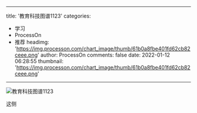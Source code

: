 
---
title: '教育科技图谱1123'
categories: 
 - 学习
 - ProcessOn
 - 推荐
headimg: 'https://img.processon.com/chart_image/thumb/61b0a8fbe401fd62cb82ceee.png'
author: ProcessOn
comments: false
date: 2022-01-12 06:28:55
thumbnail: 'https://img.processon.com/chart_image/thumb/61b0a8fbe401fd62cb82ceee.png'
---

<div>   
<img class="thumb" alt="教育科技图谱1123" src="https://img.processon.com/chart_image/thumb/61b0a8fbe401fd62cb82ceee.png" referrerpolicy="no-referrer">
<p>这侧</p>  
</div>
            